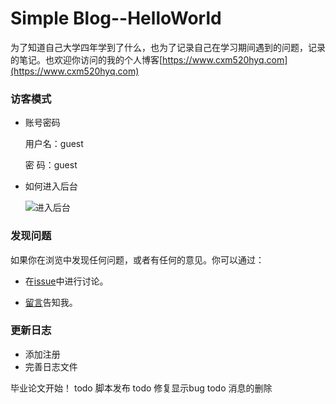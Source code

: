 # Simple Blog--HelloWorld

为了知道自己大学四年学到了什么，也为了记录自己在学习期间遇到的问题，记录的笔记。也欢迎你访问的我的个人博客[https://www.cxm520hyq.com](https://www.cxm520hyq.com)



### 访客模式

- 账号密码

  用户名：guest

  密    码：guest

- 如何进入后台

  ![进入后台](https://github.com/simplecxm/PersonalWebsiteSB/blob/master/src/main/resources/static/other/help1.gif)

### 发现问题

如果你在浏览中发现任何问题，或者有任何的意见。你可以通过：

- 在[issue](https://github.com/simplecxm/PersonalWebsiteSB/issues)中进行讨论。

- [留言](https://www.cxm520hyq.com/contact)告知我。

### 更新日志
- 添加注册
- 完善日志文件

毕业论文开始！
todo 脚本发布
todo 修复显示bug
todo 消息的删除